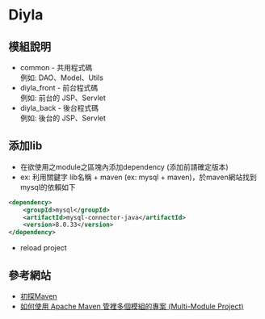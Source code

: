 # Diyla

## 模組說明

- common - 共用程式碼  
  例如: DAO、Model、Utils
- diyla_front - 前台程式碼  
  例如: 前台的 JSP、Servlet
- diyla_back - 後台程式碼  
  例如: 後台的 JSP、Servlet

## 添加lib
- 在欲使用之module之<dependencies>區塊內添加dependency (添加前請確定版本)
- ex: 利用關鍵字 lib名稱 + maven (ex: mysql + maven)，於maven網站找到mysql的依賴如下
``` xml
<dependency>
    <groupId>mysql</groupId>
    <artifactId>mysql-connector-java</artifactId>
    <version>8.0.33</version>
</dependency>
```
- reload project
## 參考網站

- [初探Maven](https://coffee0127.notion.site/Maven-785d9e8ddf2c42e2997606dab276ecfe)
- [如何使用 Apache Maven 管裡多個模組的專案 (Multi-Module Project)](https://blog.miniasp.com/post/2022/09/13/Multi-Module-Project-with-Apache-Maven)
